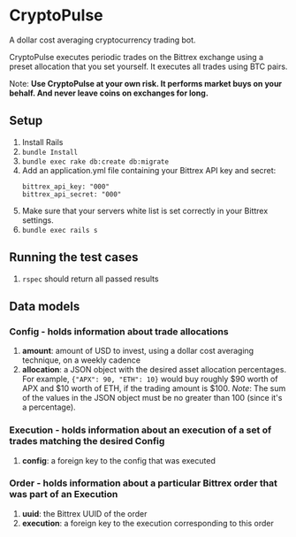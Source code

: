 # CryptoPulse

A dollar cost averaging cryptocurrency trading bot.

CryptoPulse executes periodic trades on the Bittrex exchange using a preset allocation that you set yourself.
It executes all trades using BTC pairs.

Note: __Use CryptoPulse at your own risk. It performs market buys on your behalf. And never leave coins on exchanges for long.__

## Setup
1. Install Rails
2. `bundle Install`
3. `bundle exec rake db:create db:migrate`
4. Add an application.yml file containing your Bittrex API key and secret:
    ```
    bittrex_api_key: "000"
    bittrex_api_secret: "000"
    ```
5. Make sure that your servers white list is set correctly in your Bittrex settings.
6. `bundle exec rails s`

## Running the test cases
1. `rspec` should return all passed results

## Data models
### Config - holds information about trade allocations
1. __amount__: amount of USD to invest, using a dollar cost averaging technique, on a weekly cadence
2. __allocation__: a JSON object with the desired asset allocation percentages. For example, `{"APX": 90, "ETH": 10}`
would buy roughly $90 worth of APX and $10 worth of ETH, if the trading amount is $100.
*Note*: The sum of the values in the JSON object must be no greater than 100 (since it's a percentage).

### Execution - holds information about an execution of a set of trades matching the desired Config
1. __config__: a foreign key to the config that was executed

### Order - holds information about a particular Bittrex order that was part of an Execution
1. __uuid__: the Bittrex UUID of the order
2. __execution__: a foreign key to the execution corresponding to this order
